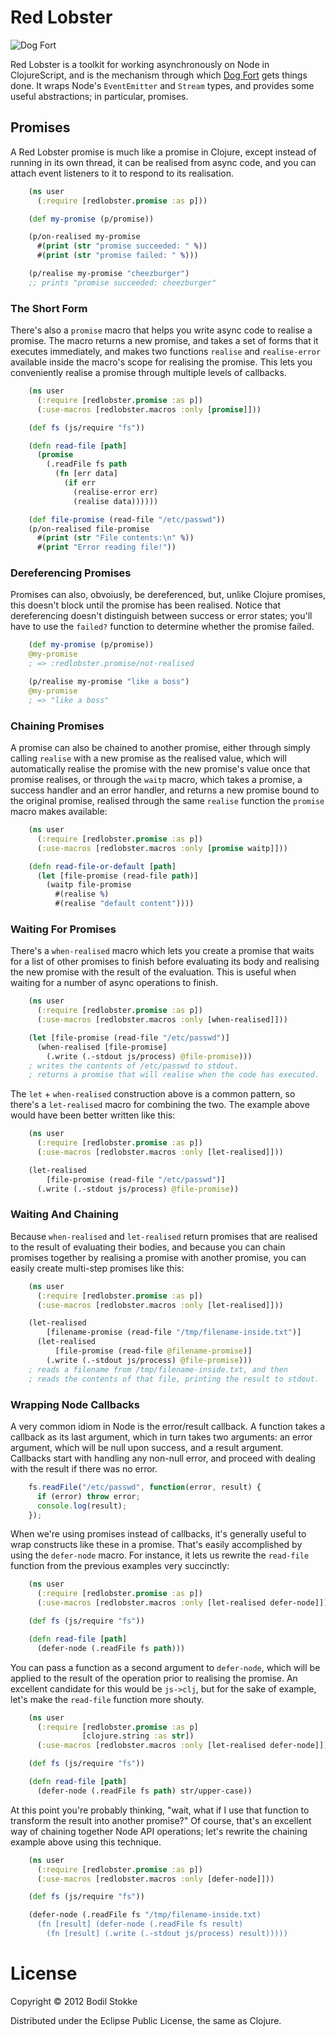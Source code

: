 # Red Lobster

![Dog Fort](https://raw.github.com/bodil/dogfort/master/dogfort.jpg)

Red Lobster is a toolkit for working asynchronously on Node in
ClojureScript, and is the mechanism through which
[Dog Fort](https://github.com/bodil/dogfort) gets things done. It
wraps Node's `EventEmitter` and `Stream` types, and provides some
useful abstractions; in particular, promises.

## Promises

A Red Lobster promise is much like a promise in Clojure, except
instead of running in its own thread, it can be realised from async
code, and you can attach event listeners to it to respond to its
realisation.

```clojure
    (ns user
      (:require [redlobster.promise :as p]))

    (def my-promise (p/promise))

    (p/on-realised my-promise
      #(print (str "promise succeeded: " %))
      #(print (str "promise failed: " %)))

    (p/realise my-promise "cheezburger")
    ;; prints "promise succeeded: cheezburger"
```

### The Short Form

There's also a `promise` macro that helps you write async code to
realise a promise. The macro returns a new promise, and takes a set of
forms that it executes immediately, and makes two functions `realise`
and `realise-error` available inside the macro's scope for realising
the promise. This lets you conveniently realise a promise through
multiple levels of callbacks.

```clojure
    (ns user
      (:require [redlobster.promise :as p])
      (:use-macros [redlobster.macros :only [promise]]))

    (def fs (js/require "fs"))

    (defn read-file [path]
      (promise
        (.readFile fs path
          (fn [err data]
            (if err
              (realise-error err)
              (realise data))))))

    (def file-promise (read-file "/etc/passwd"))
    (p/on-realised file-promise
      #(print (str "File contents:\n" %))
      #(print "Error reading file!"))
```

### Dereferencing Promises

Promises can also, obvoiusly, be dereferenced, but, unlike Clojure
promises, this doesn't block until the promise has been realised.
Notice that dereferencing doesn't distinguish between success or error
states; you'll have to use the `failed?` function to determine whether
the promise failed.

```clojure
    (def my-promise (p/promise))
    @my-promise
    ; => :redlobster.promise/not-realised

    (p/realise my-promise "like a boss")
    @my-promise
    ; => "like a boss"
```

### Chaining Promises

A promise can also be chained to another promise, either through
simply calling `realise` with a new promise as the realised value,
which will automatically realise the promise with the new promise's
value once that promise realises, or through the `waitp` macro, which
takes a promise, a success handler and an error handler, and returns a
new promise bound to the original promise, realised through the same
`realise` function the `promise` macro makes available:

```clojure
    (ns user
      (:require [redlobster.promise :as p])
      (:use-macros [redlobster.macros :only [promise waitp]]))

    (defn read-file-or-default [path]
      (let [file-promise (read-file path)]
        (waitp file-promise
          #(realise %)
          #(realise "default content"))))
```

### Waiting For Promises

There's a `when-realised` macro which lets you create a promise that
waits for a list of other promises to finish before evaluating its
body and realising the new promise with the result of the evaluation.
This is useful when waiting for a number of async operations to
finish.

```clojure
    (ns user
      (:require [redlobster.promise :as p])
      (:use-macros [redlobster.macros :only [when-realised]]))

    (let [file-promise (read-file "/etc/passwd")]
      (when-realised [file-promise]
        (.write (.-stdout js/process) @file-promise)))
    ; writes the contents of /etc/passwd to stdout.
    ; returns a promise that will realise when the code has executed.
```

The `let` + `when-realised` construction above is a common pattern, so
there's a `let-realised` macro for combining the two. The example
above would have been better written like this:

```clojure
    (ns user
      (:require [redlobster.promise :as p])
      (:use-macros [redlobster.macros :only [let-realised]]))

    (let-realised
        [file-promise (read-file "/etc/passwd")]
      (.write (.-stdout js/process) @file-promise))
```

### Waiting And Chaining

Because `when-realised` and `let-realised` return promises that are
realised to the result of evaluating their bodies, and because you can
chain promises together by realising a promise with another promise,
you can easily create multi-step promises like this:

```clojure
    (ns user
      (:require [redlobster.promise :as p])
      (:use-macros [redlobster.macros :only [let-realised]]))

    (let-realised
        [filename-promise (read-file "/tmp/filename-inside.txt")]
      (let-realised
          [file-promise (read-file @filename-promise)]
        (.write (.-stdout js/process) @file-promise)))
    ; reads a filename from /tmp/filename-inside.txt, and then
    ; reads the contents of that file, printing the result to stdout.
```

### Wrapping Node Callbacks

A very common idiom in Node is the error/result callback. A function
takes a callback as its last argument, which in turn takes two
arguments: an error argument, which will be null upon success, and a
result argument. Callbacks start with handling any non-null error, and
proceed with dealing with the result if there was no error.

```javascript
    fs.readFile("/etc/passwd", function(error, result) {
      if (error) throw error;
      console.log(result);
    });
```

When we're using promises instead of callbacks, it's generally useful
to wrap constructs like these in a promise. That's easily accomplished
by using the `defer-node` macro. For instance, it lets us rewrite the
`read-file` function from the previous examples very succinctly:

```clojure
    (ns user
      (:require [redlobster.promise :as p])
      (:use-macros [redlobster.macros :only [let-realised defer-node]]))

    (def fs (js/require "fs"))

    (defn read-file [path]
      (defer-node (.readFile fs path)))
```

You can pass a function as a second argument to `defer-node`, which
will be applied to the result of the operation prior to realising the
promise. An excellent candidate for this would be `js->clj`, but for
the sake of example, let's make the `read-file` function more shouty.

```clojure
    (ns user
      (:require [redlobster.promise :as p]
                [clojure.string :as str])
      (:use-macros [redlobster.macros :only [let-realised defer-node]]))

    (def fs (js/require "fs"))

    (defn read-file [path]
      (defer-node (.readFile fs path) str/upper-case))
```

At this point you're probably thinking, "wait, what if I use that
function to transform the result into another promise?" Of course,
that's an excellent way of chaining together Node API operations;
let's rewrite the chaining example above using this technique.

```clojure
    (ns user
      (:require [redlobster.promise :as p])
      (:use-macros [redlobster.macros :only [defer-node]]))

    (def fs (js/require "fs"))

    (defer-node (.readFile fs "/tmp/filename-inside.txt)
      (fn [result] (defer-node (.readFile fs result)
        (fn [result] (.write (.-stdout js/process) result)))))
```

# License

Copyright © 2012 Bodil Stokke

Distributed under the Eclipse Public License, the same as Clojure.
